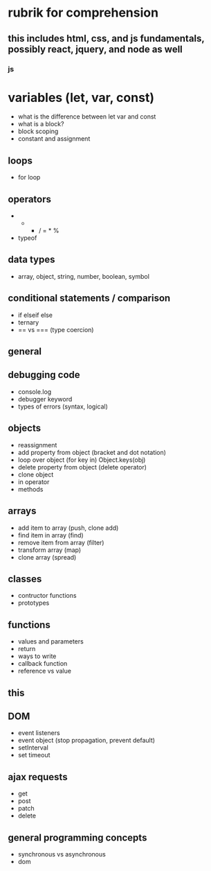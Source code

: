 # rubrik for comprehension

## this includes html, css, and js fundamentals, possibly react, jquery, and node as well

### js

# variables (let, var, const)
- what is the difference between let var and const
- what is a block?
- block scoping
- constant and assignment

## loops
- for loop

## operators
- + - / = * %
- typeof

## data types
- array, object, string, number, boolean, symbol

## conditional statements / comparison
- if elseif else
- ternary
- == vs === (type coercion)

## general

## debugging code
- console.log
- debugger keyword
- types of errors (syntax, logical)

## objects
- reassignment
- add property from object (bracket and dot notation)
- loop over object (for key in) Object.keys(obj)
- delete property from object (delete operator)
- clone object
- in operator
- methods

## arrays
- add item to array (push, clone add)
- find item in array (find)
- remove item from array (filter)
- transform array (map)
- clone array (spread)

## classes
- contructor functions
- prototypes

## functions
- values and parameters
- return
- ways to write
- callback function
- reference vs value

## this

## DOM
- event listeners
- event object (stop propagation, prevent default)
- setInterval
- set timeout

## ajax requests
- get
- post
- patch
- delete 

## general programming concepts
- synchronous vs asynchronous
- dom
